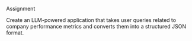 Assignment 

Create an LLM-powered application that takes user queries related to company performance metrics and converts them into a structured JSON format.
